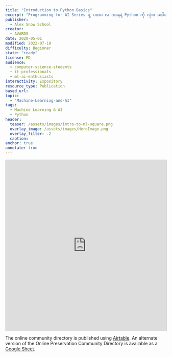 ```yaml
---
title: "Introduction to Python Basics"
excerpt: "Programming for AI Series ရဲ့ ပထမ လ အနေနဲ့ Python ကို လုံးဝ မသိသေးတဲ့ မြန်မာ လူငယ်များကို ဦးစားပေးထားတဲ့ Introduction to Python Basics ဖြစ်ပါတယ်။ ဒီမှာတော့ Python နဲ့ ပတ်သက်တဲ့ အခြေခံလေးတွေကို အဓိက သင်ကြားပေးသွားမှာ ဖြစ်ပါတယ်။  ဒီ course မှာ Coding Exercise, Assignments and Mini Project ပါပါတယ်။ "
publisher:
  - Alex Snow School 
creator:
  - AVARDS
date: 2020-05-01
modified: 2022-07-10
difficulty: Beginner
state: "ready"
license: PD
audience:
  - computer-science-students
  - it-professionals
  - ml-ai-enthusiasts
interactivity: Expository
resource_type: Publication
based_url: 
topic:
  - "Machine-Learning-and-AI"
tags:
  - Machine Learning & AI
  - Python
header:
  teaser: /assets/images/intro-to-ml-square.png
  overlay_image: /assets/images/HeroImage.png
  overlay_filter: .2
  caption: 
anchor: true
annotate: true
---
```


<div class="full">
<iframe class="airtable-embed" src="https://airtable.com/embed/shr4KWMhLq6mDDiH3?backgroundColor=red&viewControls=on" frameborder="0" onmousewheel="" width="100%" height="533" style="background: transparent; border: 1px solid #ccc;"></iframe>
</div>

The online community directory is published using [Airtable](https://airtable.com/). An alternate version of the Online Preservation Community Directory is available as a [Google Sheet](https://docs.google.com/spreadsheets/d/1NBImLcBi2DGlNsJJWDz1nhGh85BTgeQjczLYLscxOfs/edit?usp=sharing).
